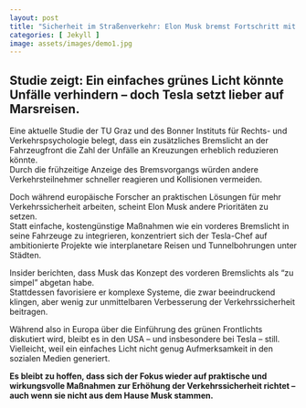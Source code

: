 ```yaml
---
layout: post
title: "Sicherheit im Straßenverkehr: Elon Musk bremst Fortschritt mit fehlendem vorderen Bremslicht"
categories: [ Jekyll ]
image: assets/images/demo1.jpg
---
```

## Studie zeigt: Ein einfaches grünes Licht könnte Unfälle verhindern – doch Tesla setzt lieber auf Marsreisen.

Eine aktuelle Studie der TU Graz und des Bonner Instituts für Rechts- und Verkehrspsychologie belegt, dass ein zusätzliches Bremslicht an der Fahrzeugfront die Zahl der Unfälle an Kreuzungen erheblich reduzieren könnte.  
Durch die frühzeitige Anzeige des Bremsvorgangs würden andere Verkehrsteilnehmer schneller reagieren und Kollisionen vermeiden.

Doch während europäische Forscher an praktischen Lösungen für mehr Verkehrssicherheit arbeiten, scheint Elon Musk andere Prioritäten zu setzen.  
Statt einfache, kostengünstige Maßnahmen wie ein vorderes Bremslicht in seine Fahrzeuge zu integrieren, konzentriert sich der Tesla-Chef auf ambitionierte Projekte wie interplanetare Reisen und Tunnelbohrungen unter Städten.

Insider berichten, dass Musk das Konzept des vorderen Bremslichts als “zu simpel” abgetan habe.  
Stattdessen favorisiere er komplexe Systeme, die zwar beeindruckend klingen, aber wenig zur unmittelbaren Verbesserung der Verkehrssicherheit beitragen.

Während also in Europa über die Einführung des grünen Frontlichts diskutiert wird, bleibt es in den USA – und insbesondere bei Tesla – still.  
Vielleicht, weil ein einfaches Licht nicht genug Aufmerksamkeit in den sozialen Medien generiert.

**Es bleibt zu hoffen, dass sich der Fokus wieder auf praktische und wirkungsvolle Maßnahmen zur Erhöhung der Verkehrssicherheit richtet – auch wenn sie nicht aus dem Hause Musk stammen.**
